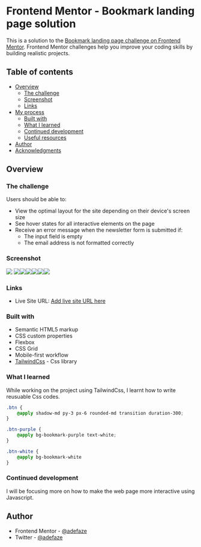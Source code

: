 # Frontend Mentor - Bookmark landing page solution

This is a solution to the [Bookmark landing page challenge on Frontend Mentor](https://www.frontendmentor.io/challenges/bookmark-landing-page-5d0b588a9edda32581d29158). Frontend Mentor challenges help you improve your coding skills by building realistic projects. 

## Table of contents

- [Overview](#overview)
  - [The challenge](#the-challenge)
  - [Screenshot](#screenshot)
  - [Links](#links)
- [My process](#my-process)
  - [Built with](#built-with)
  - [What I learned](#what-i-learned)
  - [Continued development](#continued-development)
  - [Useful resources](#useful-resources)
- [Author](#author)
- [Acknowledgments](#acknowledgments)


## Overview

### The challenge

Users should be able to:

- View the optimal layout for the site depending on their device's screen size
- See hover states for all interactive elements on the page
- Receive an error message when the newsletter form is submitted if:
  - The input field is empty
  - The email address is not formatted correctly

### Screenshot

![](./img/Screenshot1.png) ![](./img/Screenshot2.png)![](./img/Screenshot3.png)![](./img/Screenshot4.png)![](./img/Screenshot5.png)![](./img/Screenshot6.png)![](./img/Screenshot7.png)



### Links

- Live Site URL: [Add live site URL here](https://your-live-site-url.com)


### Built with

- Semantic HTML5 markup
- CSS custom properties
- Flexbox
- CSS Grid
- Mobile-first workflow
- [TailwindCss](https://tailwindcss.com/) - Css library


### What I learned


While working on the project using TailwindCss, I learnt how to write reusuable Css codes.

```css
.btn {
    @apply shadow-md py-3 px-6 rounded-md transition duration-300;
}

.btn-purple {
    @apply bg-bookmark-purple text-white;
}

.btn-white {
    @apply bg-bookmark-white
}
```


### Continued development

I will be focusing more on how to make the web page more interactive using Javascript.



## Author

- Frontend Mentor - [@adefaze](https://www.frontendmentor.io/profile/adefaze)
- Twitter - [@adefaze](https://www.twitter.com/adefaze)

